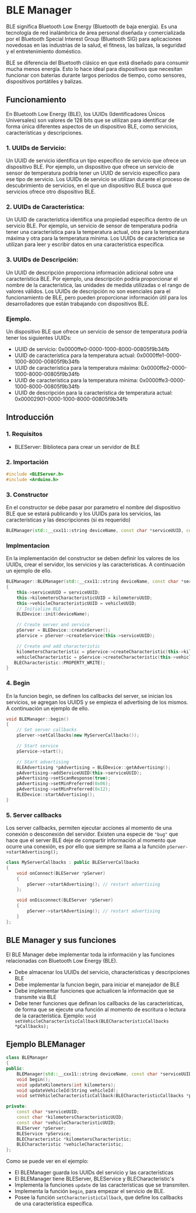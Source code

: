 # BLE Manager
BLE significa Bluetooth Low Energy (Bluetooth de baja energía). Es una tecnología de red inalámbrica de área personal diseñada y comercializada por el Bluetooth Special Interest Group (Bluetooth SIG) para aplicaciones novedosas en las industrias de la salud, el fitness, las balizas, la seguridad y el entretenimiento doméstico.

 BLE se diferencia del Bluetooth clásico en que está diseñado para consumir mucha menos energía. Esto lo hace ideal para dispositivos que necesitan funcionar con baterías durante largos períodos de tiempo, como sensores, dispositivos portátiles y balizas. 

## Funcionamiento

 En Bluetooth Low Energy (BLE), los UUIDs (Identificadores Únicos Universales) son valores de 128 bits que se utilizan para identificar de forma única diferentes aspectos de un dispositivo BLE, como servicios, características y descripciones.

### 1. UUIDs de Servicio:

Un UUID de servicio identifica un tipo específico de servicio que ofrece un dispositivo BLE. Por ejemplo, un dispositivo que ofrece un servicio de sensor de temperatura podría tener un UUID de servicio específico para ese tipo de servicio.
Los UUIDs de servicio se utilizan durante el proceso de descubrimiento de servicios, en el que un dispositivo BLE busca qué servicios ofrece otro dispositivo BLE.

### 2. UUIDs de Característica:

Un UUID de característica identifica una propiedad específica dentro de un servicio BLE. Por ejemplo, un servicio de sensor de temperatura podría tener una característica para la temperatura actual, otra para la temperatura máxima y otra para la temperatura mínima.
Los UUIDs de característica se utilizan para leer y escribir datos en una característica específica.

### 3. UUIDs de Descripción:

Un UUID de descripción proporciona información adicional sobre una característica BLE. Por ejemplo, una descripción podría proporcionar el nombre de la característica, las unidades de medida utilizadas o el rango de valores válidos.
Los UUIDs de descripción no son esenciales para el funcionamiento de BLE, pero pueden proporcionar información útil para los desarrolladores que están trabajando con dispositivos BLE.

### Ejemplo.

Un dispositivo BLE que ofrece un servicio de sensor de temperatura podría tener los siguientes UUIDs:

* UUID de servicio: 0x0000ffe0-0000-1000-8000-00805f9b34fb
* UUID de característica para la temperatura actual: 0x0000ffe1-0000-1000-8000-00805f9b34fb
* UUID de característica para la temperatura máxima: 0x0000ffe2-0000-1000-8000-00805f9b34fb
* UUID de característica para la temperatura mínima: 0x0000ffe3-0000-1000-8000-00805f9b34fb
* UUID de descripción para la característica de temperatura actual: 0x00002901-0000-1000-8000-00805f9b34fb

## Introducción

### 1. Requisitos
* BLEServer: Biblioteca para crear un servidor de BLE

### 2. Importación
```cpp
#include <BLEServer.h>
#include <Arduino.h>
```

### 3. Constructor
En el constructor se debe pasar por parametro el nombre del dispositivo BLE que se estará publicando y los UUIDs para los servicios, las características y las descripciones (si es requerido)

```cpp
BLEManager(std::__cxx11::string deviceName, const char *serviceUUID, const char *kilometersUUID, const char *vehicleUUID);
```
### Implmentacion

En la implementación del constructor se deben definir los valores de los UUIDs, crear el servidor, los servicios y las caracteristicas. A continuación un ejemplo de ello.
```cpp
BLEManager::BLEManager(std::__cxx11::string deviceName, const char *serviceUUID, const char *kilometersUUID, const char *vehicleUUID)
{
    this->serviceUUID = serviceUUID;
    this->kilometersCharacteristicUUID = kilometersUUID;
    this->vehicleCharacteristicUUID = vehicleUUID;
    // Initialize BLE
    BLEDevice::init(deviceName);

    // Create server and service
    pServer = BLEDevice::createServer();
    pService = pServer->createService(this->serviceUUID);

    // Create and add characteristic
    kilometersCharacteristic = pService->createCharacteristic(this->kilometersCharacteristicUUID, BLECharacteristic::PROPERTY_READ);
    vehicleCharacteristic = pService->createCharacteristic(this->vehicleCharacteristicUUID, BLECharacteristic::PROPERTY_READ |
   BLECharacteristic::PROPERTY_WRITE);
}
```

### 4. Begin
En la funcion begin, se definen los callbacks del server, se inician los servicios, se agregan los UUIDS  y se empieza el advertising de los mismos. A continuación un ejemplo de ello.

```cpp
void BLEManager::begin()
{
    // Set server callbacks
    pServer->setCallbacks(new MyServerCallbacks());

    // Start service
    pService->start();

    // Start advertising
    BLEAdvertising *pAdvertising = BLEDevice::getAdvertising();
    pAdvertising->addServiceUUID(this->serviceUUID);
    pAdvertising->setScanResponse(true);
    pAdvertising->setMinPreferred(0x06);
    pAdvertising->setMinPreferred(0x12);
    BLEDevice::startAdvertising();
}
```
### 5. Server callbacks

Los server callbacks, permiten ejecutar acciones al momento de una conexión o desconexión del servidor. Existen una especie de `"bug"` que hace que el server BLE deje de compartir información al momento que ocurre una conexión, es por ello que siempre se llama a la función `pServer->startAdvertising();`

```cpp
class MyServerCallbacks : public BLEServerCallbacks
{
    void onConnect(BLEServer *pServer)
    {
        pServer->startAdvertising(); // restart advertising
    };

    void onDisconnect(BLEServer *pServer)
    {
        pServer->startAdvertising(); // restart advertising
    }
};
```

## BLE Manager y sus funciones
El BLE Manager debe implementar toda la información y las funciones relacionadas con Bluetooth Low Energy (BLE).

* Debe almacenar los UUIDs del servicio, characteristicas y descripciones BLE
* Debe implementar la funcion begin, para iniciar el manejador de BLE
* Debe implementar funciones que actualicen la información que se transmite via BLE
* Debe tener funciones que definan los callbacks de las características, de forma que se ejecute una función al momento de escritura o lectura de la característica. Ejemplo: `void setVehicleCharacteristicCallback(BLECharacteristicCallbacks *pCallbacks);`



## Ejemplo BLEManager


```cpp
class BLEManager
{
public:
    BLEManager(std::__cxx11::string deviceName, const char *serviceUUID, const char *kilometersUUID, const char *vehicleUUID);
    void begin();
    void updateKilometers(int kilometers);
    void updateVehicleId(String vehicleId);
    void setVehicleCharacteristicCallback(BLECharacteristicCallbacks *pCallbacks);

private:
    const char *serviceUUID;
    const char *kilometersCharacteristicUUID;
    const char *vehicleCharacteristicUUID;
    BLEServer *pServer;
    BLEService *pService;
    BLECharacteristic *kilometersCharacteristic;
    BLECharacteristic *vehicleCharacteristic;
};
```

Como se puede ver en el ejemplo: 
* El BLEManager guarda los UUIDs del servicio y las características
* El BLEManager tiene BLEServer, BLEService y BLECharacteristic's
* Implementa la funciones `update` de las características que se transmiten.
* Implementa la función `begin`, para empezar el servicio de BLE.
* Posee la función `setCharacteristicCallback`, que define los callbacks de una característica específica.
